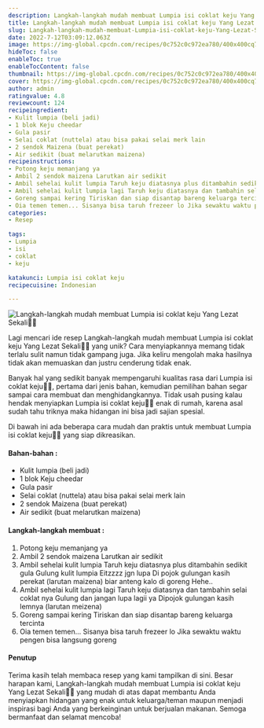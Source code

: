 ```yaml
---
description: Langkah-langkah mudah membuat Lumpia isi coklat keju Yang Lezat Sekali"
title: Langkah-langkah mudah membuat Lumpia isi coklat keju Yang Lezat Sekali
slug: Langkah-langkah-mudah-membuat-Lumpia-isi-coklat-keju-Yang-Lezat-Sekali
date: 2022-7-12T03:09:12.063Z
image: https://img-global.cpcdn.com/recipes/0c752c0c972ea780/400x400cq70/photo.jpg
hideToc: false
enableToc: true
enableTocContent: false
thumbnail: https://img-global.cpcdn.com/recipes/0c752c0c972ea780/400x400cq70/photo.jpg
cover: https://img-global.cpcdn.com/recipes/0c752c0c972ea780/400x400cq70/photo.jpg
author: admin
ratingvalue: 4.8
reviewcount: 124
recipeingredient:
- Kulit lumpia (beli jadi)
- 1 blok Keju cheedar
- Gula pasir
- Selai coklat (nuttela) atau bisa pakai selai merk lain
- 2 sendok Maizena (buat perekat)
- Air sedikit (buat melarutkan maizena)
recipeinstructions:
- Potong keju memanjang ya
- Ambil 2 sendok maizena Larutkan air sedikit
- Ambil sehelai kulit lumpia Taruh keju diatasnya plus ditambahin sedikit gula Gulung kulit lumpia Eitzzzz jgn lupa Di pojok gulungan kasih perekat (larutan maizena) biar anteng kalo di goreng Hehe..
- Ambil sehelai kulit lumpia lagi Taruh keju diatasnya dan tambahin selai coklat nya Gulung dan jangan lupa lagii ya Dipojok gulungan kasih lemnya (larutan meizena)
- Goreng sampai kering Tiriskan dan siap disantap bareng keluarga tercinta
- Oia temen temen... Sisanya bisa taruh frezeer lo Jika sewaktu waktu pengen bisa langsung goreng
categories:
- Resep

tags:
- Lumpia
- isi
- coklat
- keju

katakunci: Lumpia isi coklat keju
recipecuisine: Indonesian

---
```


![Langkah-langkah mudah membuat Lumpia isi coklat keju Yang Lezat Sekali👩‍🍳](https://img-global.cpcdn.com/recipes/0c752c0c972ea780/400x400cq70/photo.jpg)

Lagi mencari ide resep Langkah-langkah mudah membuat Lumpia isi coklat keju Yang Lezat Sekali👩‍🍳 yang unik? Cara menyiapkannya memang tidak terlalu sulit namun tidak gampang juga. Jika keliru mengolah maka hasilnya tidak akan memuaskan dan justru cenderung tidak enak.

Banyak hal yang sedikit banyak mempengaruhi kualitas rasa dari Lumpia isi coklat keju👩‍🍳, pertama dari jenis bahan, kemudian pemilihan bahan segar sampai cara membuat dan menghidangkannya. Tidak usah pusing kalau hendak menyiapkan Lumpia isi coklat keju👩‍🍳 enak di rumah, karena asal sudah tahu triknya maka hidangan ini bisa jadi sajian spesial.

Di bawah ini ada beberapa cara mudah dan praktis untuk membuat Lumpia isi coklat keju👩‍🍳 yang siap dikreasikan.

<!--inarticleads1-->

#### Bahan-bahan :

- Kulit lumpia (beli jadi)
- 1 blok Keju cheedar
- Gula pasir
- Selai coklat (nuttela) atau bisa pakai selai merk lain
- 2 sendok Maizena (buat perekat)
- Air sedikit (buat melarutkan maizena)

<!--inarticleads2-->

#### Langkah-langkah membuat :

1. Potong keju memanjang ya
1. Ambil 2 sendok maizena Larutkan air sedikit
1. Ambil sehelai kulit lumpia Taruh keju diatasnya plus ditambahin sedikit gula Gulung kulit lumpia Eitzzzz jgn lupa Di pojok gulungan kasih perekat (larutan maizena) biar anteng kalo di goreng Hehe..
1. Ambil sehelai kulit lumpia lagi Taruh keju diatasnya dan tambahin selai coklat nya Gulung dan jangan lupa lagii ya Dipojok gulungan kasih lemnya (larutan meizena)
1. Goreng sampai kering Tiriskan dan siap disantap bareng keluarga tercinta
1. Oia temen temen... Sisanya bisa taruh frezeer lo Jika sewaktu waktu pengen bisa langsung goreng

#### Penutup

Terima kasih telah membaca resep yang kami tampilkan di sini. Besar harapan kami, Langkah-langkah mudah membuat Lumpia isi coklat keju Yang Lezat Sekali👩‍🍳 yang mudah di atas dapat membantu Anda menyiapkan hidangan yang enak untuk keluarga/teman maupun menjadi inspirasi bagi Anda yang berkeinginan untuk berjualan makanan. Semoga bermanfaat dan selamat mencoba!